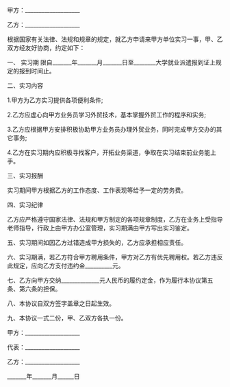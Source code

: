 
 


甲方：____________________


乙方：____________________


根据国家有关法律、法规和规章的规定，就乙方申请来甲方单位实习一事，甲、乙双方经友好协商，约定如下：


一、
实习期
限自_______年_______月_______日至________大学就业派遣报到证上规定的报到时间止。


二、实习内容


1.甲方为乙方实习提供各项便利条件;


2.乙方应虚心向甲方业务员学习外贸技术，基本掌握外贸工作的程序和实务;


3.乙方应根据甲方安排积极协助甲方业务员办理外贸业务，同时完成甲方交办的其它事务;


4.乙方在实习期内应积极寻找客户，开拓业务渠道，争取在实习结束前业务能上手。


三、实习报酬


实习期间甲方根据乙方的工作态度、工作表现等给予一定的劳务费。


四、实习纪律


乙方应严格遵守国家法律、法规和甲方制定的各项规章制度，乙方在业务上受指导老师指导，行政上由甲方办公室管理，实习期满由甲方写出实习鉴定。


五、实习期间如因乙方过错造成甲方损失的，乙方应承担相应责任。


六、实习期满，若乙方符合甲方聘用条件，甲方对乙方有优先聘用权。若乙方违反此规定，应向乙方支付违约金__________元。


七、乙方向甲方交纳______________元人民币的履约定金，作为履行本协议第五条、第六条的担保。


八、本协议自双方签字盖章之日起生效。


九、本协议一式二份，甲、乙双方各执一份。


甲方：____________________


代表：____________________


乙方：____________________


_______年_______月______日
 


 

 
 
 
 
 
  


  
 

  


  


  
 
 
 
 

